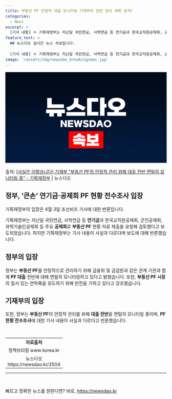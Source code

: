 ```yaml
---
title: 부동산 PF 안정적 대출 모니터링 기재부의 전반 관리 계획 공개!
categories:
  - News
excerpt: >
  [기사 내용] ㅇ 기획재정부는 지난달 국민연금, 사학연금 등 연기금과 한국교직원공제회, 군인공제회, 과학기술…
feature_text: >
  ## 뉴스다오 실시간 뉴스 속보입니다.

  [기사 내용] ㅇ 기획재정부는 지난달 국민연금, 사학연금 등 연기금과 한국교직원공제회, 군인공제회, 과학기술…
image: '/assets/img/newsdao_breakingnews.jpg'
---
```


![뉴스다오 속보](/assets/img/newsdao_breakingnews.jpg)

<p>출처: <a href="https://newsdao.kr/3504" rel="dofollow">[사실은 이렇습니다] 기재부 “부동산 PF의 안정적 관리 위해 대출 전반 면밀히 모니터링 중” - 기획재정부</a> | 뉴스다오</p>

<h2 data-ke-size="size26">정부, ‘큰손’ 연기금·공제회 PF 현황 전수조사 입장</h2>
기획재정부의 입장은 4월 3일 조선비즈 기사에 대한 반론입니다.

<p data-ke-size="size16">기획재정부는 지난달 국민연금, 사학연금 등 <b>연기금</b>과 한국교직원공제회, 군인공제회, 과학기술인공제회 등 주요 <b>공제회</b>로 <b>부동산 PF</b> 현황 자료 제출을 요청해 검토했다고 보도되었습니다. 하지만 기획재정부는 기사 내용이 사실과 다르다며 보도에 대해 반론했습니다.</p>

<h2 data-ke-size="size26">정부의 입장</h2>
<p data-ke-size="size16">정부는 <b>부동산 PF</b>를 안정적으로 관리하기 위해 금융위 및 금감원과 같은 관계 기관과 함께 <b>PF 대출</b> 전반에 대해 면밀히 모니터링하고 있다고 밝혔습니다. 또한, <b>부동산 PF 시장</b>의 질서 있는 연착륙을 유도하기 위해 만전을 기하고 있다고 강조했습니다.</p>

<h2 data-ke-size="size26">기재부의 입장</h2>
<p data-ke-size="size16">또한, 정부는 <b>부동산 PF</b>의 안정적 관리를 위해 <b>대출 전반</b>을 면밀히 모니터링 중이며, <b>PF 현황 전수조사</b>에 대한 기사 내용이 사실과 다르다고 반론했습니다.</p>

<p data-ke-size="size16">&nbsp;</p>
<table>
  <tbody>
    <tr>
      <td style="text-align: center; height: 17px;"><b>자료출처</b></td>
    </tr>
    <tr>
      <td style="text-align: center; height: 17px;">정책브리핑 www.korea.kr</td>
    </tr>
    <tr>
      <td style="text-align: center; height: 17px;">뉴스다오<br>https://newsdao.kr/3504</td>
    </tr>
  </tbody>
</table>
<hr>
<p data-ke-size="size16">&nbsp;</p> 

빠르고 정확한 뉴스를 원한다면? 바로, <a href="https://newsdao.kr" rel="dofollow">https://newsdao.kr</a>


